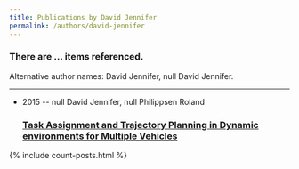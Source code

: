 ```yaml
---
title: Publications by David Jennifer
permalink: /authors/david-jennifer
---
```


<h3 id="number-posts">There are ... items referenced.</h3>
<p id='info-authors'>Alternative author names: David Jennifer, null David Jennifer.</p>
<hr />
<ul class="post-list">
<li><span class='post-meta'>2015 -- null David Jennifer, null Philippsen Roland</span><h3><a class='post-link' href="{{ site.baseurl }}/task-assignment-and-trajectory-planning-in-dynamic-environments-for-multiple-vehicles">Task Assignment and Trajectory Planning in Dynamic environments for Multiple Vehicles</a></h3></li>

</ul>
{% include count-posts.html %}
